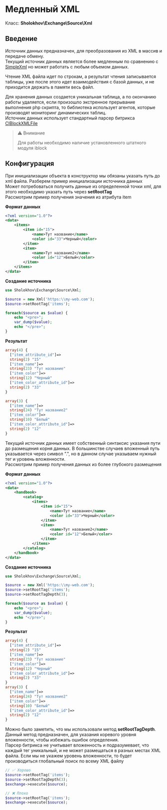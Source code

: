 # Медленный XML

Класс: **Sholokhov\Exchange\Source\Xml**

## Введение

Источник данных предназначен, для преобразования из XML в массив и передаче обмену.  
Текущий источник данных является более медленным по сравнению с [SimpleXml](/source/xml-simple)
но может работать с любым объемом данных.

Чтение XML файла идет по строкам, а результат чтения записывается таблицы, уже после этого идет взаимодействия с базой данных,
и не приходится держать в памяти весь файл.  

Для хранения данных создается уникальная таблица, а по окончанию работы удаляется,
если произошло экстренное прерывание выполнения php скрипта, то библиотека использует агентов, которые производят мониторинг динамических таблиц.  
Источник данных использует стандартный парсер битрикса [CIBlockXMLFile](https://dev.1c-bitrix.ru/api_help/iblock/classes/ciblockxmlfile/index.php)

> ⚠️ Внимание
> 
> Для работы необходимо наличие установленного штатного модуля iblock

## Конфигурация

При инициализации объекта в конструктор мы обязаны указать путь до xml файла.
Разберем пример инициализации источника данных  
Может потребоваться получить данные из определенной точки xml, для этого необходимо указать путь через **setRootTag**  
Рассмотрим пример получения значения из атрибута item

**Формат данных**
```xml
<?xml version="1.0"?>
<data>
    <items>
        <item id="15">
            <name>Тут название</name>
            <color id="33">Черный</color>
        </item>
        <item>
            <name>Тут название2</name>
            <color id="12">Белый</color>
        </item>
    </items>
</data>
```

**Создание источника**
```php
use Sholokhov\Exchange\Source\Xml;

$source = new Xml('https:\\my-web.com');
$source->setRootTag('items');

foreach($source as $value) {
    echo "<pre>";
    var_dump($value);
    echo "</pre>";
}
```

**Результат**
```php
array(4) {
  ["item_attribute_id"]=>
  string(2) "15"
  ["item_name"]=>
  string(23) "Тут название"
  ["item_color"]=>
  string(12) "Черный"
  ["item_color_attribute_id"]=>
  string(2) "33"
}

array(3) {
  ["item_name"]=>
  string(24) "Тут название2"
  ["item_color"]=>
  string(10) "Белый"
  ["item_color_attribute_id"]=>
  string(2) "12"
}
```

Текущий источник данных имеет собственный синтаксис указания пути до размещения корня данных.
В большинстве случаев вложенный путь указывается через символ ".", но в данном случае указываем нужный тег и уровень вложенности.  
Рассмотрим пример получения данных из более глубокого размещения

**Формат данных**
```xml
<?xml version="1.0"?>
<data>
    <handbook>
        <catalog>
            <items>
                <item id="15">
                    <name>Тут название</name>
                    <color id="33">Черный</color>
                </item>
                <item>
                    <name>Тут название2</name>
                    <color id="12">Белый</color>
                </item>
            </items>
        </catalog>
    </handbook>
</data>
```

**Создание источника**
```php
use Sholokhov\Exchange\Source\Xml;

$source = new Xml('https:\\my-web.com');
$source->setRootTag('items');
$source->setRootTagDepth(3);

foreach($source as $value) {
    echo "<pre>";
    var_dump($value);
    echo "</pre>";
}
```

**Результат**
```php
array(4) {
  ["item_attribute_id"]=>
  string(2) "15"
  ["item_name"]=>
  string(23) "Тут название"
  ["item_color"]=>
  string(12) "Черный"
  ["item_color_attribute_id"]=>
  string(2) "33"
}
array(3) {
  ["item_name"]=>
  string(24) "Тут название2"
  ["item_color"]=>
  string(10) "Белый"
  ["item_color_attribute_id"]=>
  string(2) "12"
}
```

Можно было заметить, что мы использовали метод **setRootTagDepth**.
Данный метод предназначен, для указания коревого уровня вложенности, чтобы избежать ошибок определения.  
Парсер битрикса не учитывает вложенность и подразумевает, что каждый тег уникальный, и не может размещаться в разных местах XML файла.
Если мы не укажем уровень вложенности, то будет производиться глобальный поиск по всему XML файлу

```php
// ✅ Хорошо
$source->setRootTag('items');
$source->setRootTagDepth(3);
$exchange->execute($source);

// ❌ Плохо
$source->setRootTag('items');
$exchange->execute($source);
```